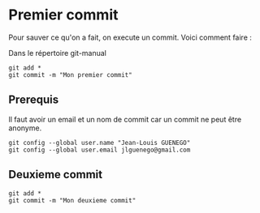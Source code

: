 # Premier commit

Pour sauver ce qu'on a fait, on execute un commit. Voici comment faire :

Dans le répertoire git-manual

```
git add *
git commit -m "Mon premier commit"
```

## Prerequis

Il faut avoir un email et un nom de commit car un commit ne peut être anonyme.

```
git config --global user.name "Jean-Louis GUENEGO"
git config --global user.email jlguenego@gmail.com
```

## Deuxieme commit

```
git add *
git commit -m "Mon deuxieme commit"
```
